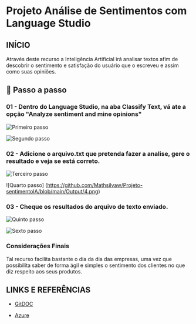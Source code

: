 # Projeto Análise de Sentimentos com Language Studio

##  INÍCIO

Através deste recurso a Inteligência Artificial irá analisar textos afim de descobrir o sentimento e satisfação do usuário que o escreveu e assim como suas opiniões.

## 🔨 Passo a passo

### 01 - Dentro do Language Studio, na aba Classify Text, vá ate a opção "Analyze sentiment and mine opinions"

![Primeiro passo](https://github.com/Mathsilvaw/Projeto-sentimentoIA/blob/main/Output/1.PNG)

![Segundo passo](https://github.com/Mathsilvaw/Projeto-sentimentoIA/blob/main/Output/2.png)

### 02 - Adicione o arquivo.txt que pretenda fazer a analise, gere o resultado e veja se está correto.

![Terceiro passo](https://github.com/Mathsilvaw/Projeto-sentimentoIA/blob/main/Output/3.png)

![Quarto passo] (https://github.com/Mathsilvaw/Projeto-sentimentoIA/blob/main/Output/4.png)

### 03 - Cheque os resultados do arquivo de texto enviado.

![Quinto passo](https://github.com/Mathsilvaw/Projeto-sentimentoIA/blob/main/Output/5.png)

![Sexto passo](https://github.com/Mathsilvaw/Projeto-sentimentoIA/blob/main/Output/6.png)


### Considerações Finais

Tal recurso facilita bastante o dia da dia das empresas, uma vez que possibilita saber de forma ágil e simples o sentimento dos clientes no que diz respeito aos seus produtos.

## LINKS E REFERÊNCIAS

- [GitDOC](https://git-scm.com/book/pt-br/v2)

- [Azure](azure.microsoft.com)
